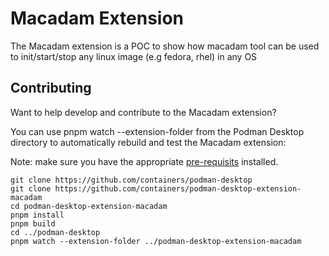 # Macadam Extension

The Macadam extension is a POC to show how macadam tool can be used to init/start/stop any linux image (e.g fedora, rhel) in any OS

## Contributing

Want to help develop and contribute to the Macadam extension?

You can use pnpm watch --extension-folder from the Podman Desktop directory to automatically rebuild and test the Macadam extension:

Note: make sure you have the appropriate [pre-requisits](https://github.com/podman-desktop/podman-desktop/blob/main/CONTRIBUTING.md#prerequisites-prepare-your-environment) installed.

```
git clone https://github.com/containers/podman-desktop
git clone https://github.com/containers/podman-desktop-extension-macadam
cd podman-desktop-extension-macadam
pnpm install
pnpm build
cd ../podman-desktop
pnpm watch --extension-folder ../podman-desktop-extension-macadam
```
